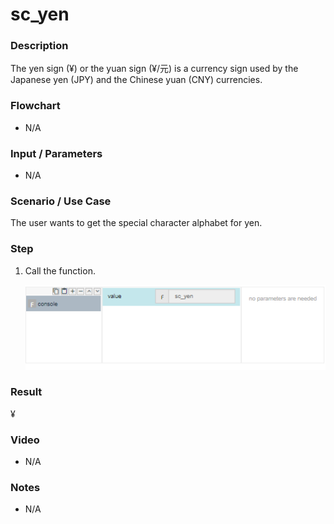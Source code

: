 ﻿# sc_yen

### Description

The yen sign (¥) or the yuan sign (¥/元) is a currency sign used by the Japanese yen (JPY) and the Chinese yuan (CNY) currencies.

### Flowchart

- N/A 

### Input / Parameters

- N/A

### Scenario / Use Case

The user wants to get the special character alphabet for yen.

### Step

1. Call the function.
    
    ![](../../../../document/function/SpecialCharacter/sc_yen/sc_yen-step-1.png?raw=true)
 
### Result

 ¥
 
### Video

- N/A

<!--[![Video](http://i.imgur.com/Ot5DWAW.png)](https://youtu.be/StTqXEQ2l-Y?t=35s)-->

### Notes

- N/A